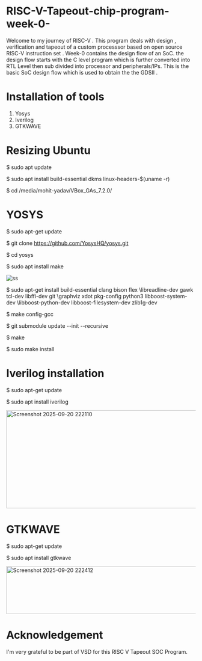 # RISC-V-Tapeout-chip-program-week-0-
Welcome to my journey of RISC-V . This program deals with design , verification and tapeout of a custom processsor based on open source RISC-V instruction set . Week-0 contains the design flow of an SoC. the design flow starts with the C level program which is further converted into RTL Level then sub divided into processor and peripherals/IPs. This is the basic SoC design flow which is used to obtain the the GDSII .
# Installation of tools 
   1) Yosys
   2) Iverilog
   3) GTKWAVE
# Resizing Ubuntu 
$ sudo apt update 

$ sudo apt install build-essential dkms linux-headers-$(uname -r)

$ cd /media/mohit-yadav/VBox_GAs_7.2.0/

# YOSYS
$ sudo apt-get update

$ git clone https://github.com/YosysHQ/yosys.git

$ cd yosys

$ sudo apt install make

![ss](https://github.com/user-attachments/assets/bcc00745-a37d-47e1-a281-69047e9ffe2c)


$ sudo apt-get install build-essential clang bison flex \libreadline-dev gawk tcl-dev libffi-dev git \graphviz xdot pkg-config python3 libboost-system-dev \libboost-python-dev libboost-filesystem-dev zlib1g-dev

$ make config-gcc

$ git submodule update --init --recursive

$ make

$ sudo make install

# Iverilog installation

$ sudo apt-get update

$ sudo apt install iverilog

<img width="806" height="261" alt="Screenshot 2025-09-20 222110" src="https://github.com/user-attachments/assets/5dbf1ca3-5726-4aba-bd84-4d7a79503001" />

# GTKWAVE

$ sudo apt-get update

$ sudo apt install gtkwave

<img width="716" height="127" alt="Screenshot 2025-09-20 222412" src="https://github.com/user-attachments/assets/1c1fa733-5e83-4b39-bf89-cec7dfc83fd7" />

# Acknowledgement

I'm very grateful to be part of VSD for this RISC V Tapeout SOC Program.
